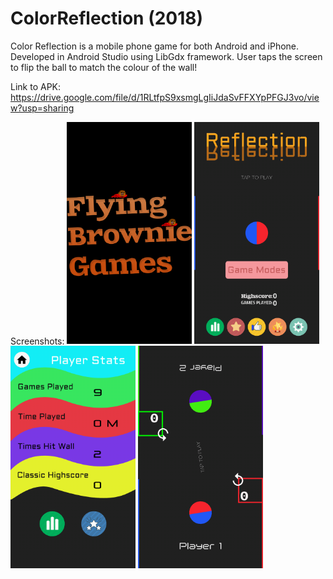 # ColorReflection (2018)
Color Reflection is a mobile phone game for both Android and iPhone.
Developed in Android Studio using LibGdx framework.
User taps the screen to flip the ball to match the colour of the wall!

Link to APK: https://drive.google.com/file/d/1RLtfpS9xsmgLgIiJdaSvFFXYpPFGJ3vo/view?usp=sharing

Screenshots:
<img src="img/ColourReflection_LoadingPage.png" alt="Loading screen" width="200"/>
<img src="img/ColourReflection_MainScreen.png" alt="Main Screen" width="200"/>
<img src="img/ColourReflection_StatsPage.png" alt="Stats Screen" width="200"/>
<img src="img/ColourReflection_TwoPlayerMode.png" alt="Two Player Mode" width="200"/>






